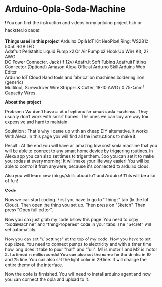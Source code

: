 # Arduino-Opla-Soda-Machine


❗You can find the instruction and videos in my arduino project hub or hackster.io page❗


**Things used in this project**
Arduino Oplà IoT Kit
NeoPixel Ring: WS2812 5050 RGB LED	
Adafruit Peristaltic Liquid Pump x2
Or Air Pump x2
Hook Up Wire Kit, 22 AWG	
DC Power Connector, Jack (If 12v)
Adafruit Soft Tubing
Adafruit Fitting Connector (Optional)
Amazon Alexa Official Arduino Skill
Arduino Web Editor	
Arduino IoT Cloud
Hand tools and fabrication machines
Soldering iron (generic)	
Multitool, Screwdriver
Wire Stripper & Cutter, 18-10 AWG / 0.75-4mm² Capacity Wires	

**About the project**

Problem :
We don't have a lot of options for smart soda machines. They usually don't work with smart homes. The ones we can buy are way too expensive and hard to maintain.

Soulution :
That's why i came up with an cheap DIY alternative. It works With Alexa. In this page you will find all the instructions to make it.

Result :
At the end you will have an amazing low cost soda machine that you will be able to connect to any smart home device by triggering routines. In Alexa app you can also set times to triger them. Soo you can set it to make you sodas at every morning! It will make your life way easier! You will be able to control it from anywere, because it's connected to arduino cloud.

Also you will learn new things/skills about IoT and Arduino! This will be a lot of fun!

**Code**

Now we can start coding. First you have to go to "Things" tab (In the IoT Cloud). Then open the thing you set up. Then press on "Sketch". Then press "Open full editor".

Now you can just grab my code below this page. You need to copy "SodaMachine" and "thingProperies" code in your tabs. The "Secret" will set automaticly.

Now you can set "// settings" at the top of my code. Now you have to set cup sizes. You need to connect pumps to electricity and with a timer time how long does it take to pour "half" and "full". M1 is motor 1 and M2 is motor 2. Its timed in milliseconds! You can also set the name for the drinks in 19 and 25 line. You can also set the light color in 29 line. It will change the entire theme of the interface.

Now the code is finnished. You will need to install arduino agent and now you can connect the opla and upload to it.
